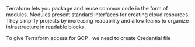 Terraform lets you package and reuse common code in the form of modules. Modules present standard interfaces for creating cloud resources. They simplify projects by increasing readability and allow teams to organize infrastructure in readable blocks.

To give Terraform access for GCP . we need to create Credential file


